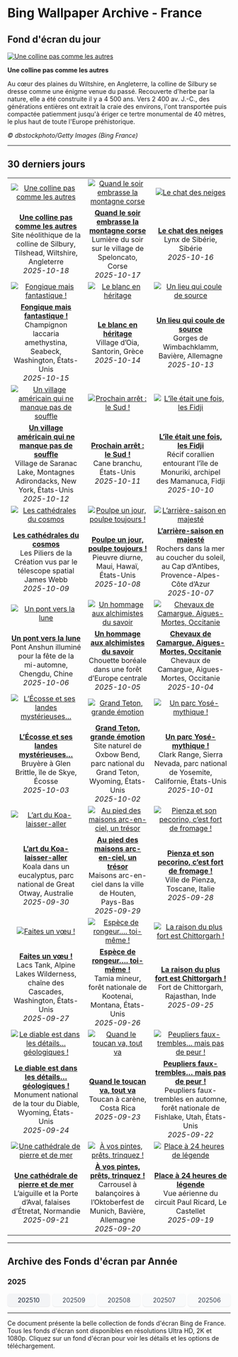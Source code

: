 # Bing Wallpaper Archive - France

## Fond d'écran du jour

[![Une colline pas comme les autres](https://www.bing.com/th?id=OHR.SilburyHill_FR-FR0576051334_UHD.jpg&pid=hp&w=2560)](https://bing.codexun.com/fr/detail/20251018)

**Une colline pas comme les autres**

Au cœur des plaines du Wiltshire, en Angleterre, la colline de Silbury se dresse comme une énigme venue du passé. Recouverte d'herbe par la nature, elle a été construite il y a 4 500 ans. Vers 2 400 av. J.-C., des générations entières ont extrait la craie des environs, l'ont transportée puis compactée patiemment jusqu'à ériger ce tertre monumental de 40 mètres, le plus haut de toute l'Europe préhistorique.

*© dbstockphoto/Getty Images (Bing France)*

---

## 30 derniers jours

| | | |
|:---:|:---:|:---:|
| [![Une colline pas comme les autres](https://www.bing.com/th?id=OHR.SilburyHill_FR-FR0576051334_UHD.jpg&pid=hp&w=2560)](https://bing.codexun.com/fr/detail/20251018) | [![Quand le soir embrasse la montagne corse](https://www.bing.com/th?id=OHR.CorsicaSunshine_FR-FR8649215960_UHD.jpg&pid=hp&w=2560)](https://bing.codexun.com/fr/detail/20251017) | [![Le chat des neiges](https://www.bing.com/th?id=OHR.SiberianLynx_FR-FR2540232502_UHD.jpg&pid=hp&w=2560)](https://bing.codexun.com/fr/detail/20251016) | 
| **[Une colline pas comme les autres](https://bing.codexun.com/fr/detail/20251018)**<br>Site néolithique de la colline de Silbury, Tilshead, Wiltshire, Angleterre<br>*2025-10-18* | **[Quand le soir embrasse la montagne corse](https://bing.codexun.com/fr/detail/20251017)**<br>Lumière du soir sur le village de Speloncato, Corse<br>*2025-10-17* | **[Le chat des neiges](https://bing.codexun.com/fr/detail/20251016)**<br>Lynx de Sibérie, Sibérie<br>*2025-10-16* | 
| [![Fongique mais fantastique !](https://www.bing.com/th?id=OHR.AmethystLaccaria_FR-FR2437866835_UHD.jpg&pid=hp&w=2560)](https://bing.codexun.com/fr/detail/20251015) | [![Le blanc en héritage](https://www.bing.com/th?id=OHR.OiaSantorini_FR-FR2366635460_UHD.jpg&pid=hp&w=2560)](https://bing.codexun.com/fr/detail/20251014) | [![Un lieu qui coule de source](https://www.bing.com/th?id=OHR.HinterseeWaterfall_FR-FR3043490046_UHD.jpg&pid=hp&w=2560)](https://bing.codexun.com/fr/detail/20251013) | 
| **[Fongique mais fantastique !](https://bing.codexun.com/fr/detail/20251015)**<br>Champignon laccaria amethystina, Seabeck, Washington, États-Unis<br>*2025-10-15* | **[Le blanc en héritage](https://bing.codexun.com/fr/detail/20251014)**<br>Village d’Oia, Santorin, Grèce<br>*2025-10-14* | **[Un lieu qui coule de source](https://bing.codexun.com/fr/detail/20251013)**<br>Gorges de Wimbachklamm, Bavière, Allemagne<br>*2025-10-13* | 
| [![Un village américain qui ne manque pas de souffle](https://www.bing.com/th?id=OHR.SaranacLake_FR-FR2186767346_UHD.jpg&pid=hp&w=2560)](https://bing.codexun.com/fr/detail/20251012) | [![Prochain arrêt : le Sud !](https://www.bing.com/th?id=OHR.WoodDuckHen_FR-FR2128757864_UHD.jpg&pid=hp&w=2560)](https://bing.codexun.com/fr/detail/20251011) | [![L’île était une fois, les Fidji](https://www.bing.com/th?id=OHR.MonurikiFiji_FR-FR1965594259_UHD.jpg&pid=hp&w=2560)](https://bing.codexun.com/fr/detail/20251010) | 
| **[Un village américain qui ne manque pas de souffle](https://bing.codexun.com/fr/detail/20251012)**<br>Village de Saranac Lake, Montagnes Adirondacks, New York, États-Unis<br>*2025-10-12* | **[Prochain arrêt : le Sud !](https://bing.codexun.com/fr/detail/20251011)**<br>Cane branchu, États-Unis<br>*2025-10-11* | **[L’île était une fois, les Fidji](https://bing.codexun.com/fr/detail/20251010)**<br>Récif corallien entourant l’île de Monuriki, archipel des Mamanuca, Fidji<br>*2025-10-10* | 
| [![Les cathédrales du cosmos](https://www.bing.com/th?id=OHR.WebbPillars_FR-FR1852034040_UHD.jpg&pid=hp&w=2560)](https://bing.codexun.com/fr/detail/20251009) | [![Poulpe un jour, poulpe toujours !](https://www.bing.com/th?id=OHR.OctopusCyanea_FR-FR1796300491_UHD.jpg&pid=hp&w=2560)](https://bing.codexun.com/fr/detail/20251008) | [![L’arrière-saison en majesté](https://www.bing.com/th?id=OHR.CapAntibes_FR-FR2066318600_UHD.jpg&pid=hp&w=2560)](https://bing.codexun.com/fr/detail/20251007) | 
| **[Les cathédrales du cosmos](https://bing.codexun.com/fr/detail/20251009)**<br>Les Piliers de la Création vus par le télescope spatial James Webb<br>*2025-10-09* | **[Poulpe un jour, poulpe toujours !](https://bing.codexun.com/fr/detail/20251008)**<br>Pieuvre diurne, Maui, Hawaï, États-Unis<br>*2025-10-08* | **[L’arrière-saison en majesté](https://bing.codexun.com/fr/detail/20251007)**<br>Rochers dans la mer au coucher du soleil, au Cap d’Antibes, Provence-Alpes-Côte d’Azur<br>*2025-10-07* | 
| [![Un pont vers la lune](https://www.bing.com/th?id=OHR.AnshunBridge_FR-FR1659622087_UHD.jpg&pid=hp&w=2560)](https://bing.codexun.com/fr/detail/20251006) | [![Un hommage aux alchimistes du savoir](https://www.bing.com/th?id=OHR.TeacherOwl_FR-FR0719163215_UHD.jpg&pid=hp&w=2560)](https://bing.codexun.com/fr/detail/20251005) | [![Chevaux de Camargue, Aigues-Mortes, Occitanie](https://www.bing.com/th?id=OHR.CamagueHorses_FR-FR8949135937_UHD.jpg&pid=hp&w=2560)](https://bing.codexun.com/fr/detail/20251004) | 
| **[Un pont vers la lune](https://bing.codexun.com/fr/detail/20251006)**<br>Pont Anshun illuminé pour la fête de la mi-automne, Chengdu, Chine<br>*2025-10-06* | **[Un hommage aux alchimistes du savoir](https://bing.codexun.com/fr/detail/20251005)**<br>Chouette boréale dans une forêt d’Europe centrale<br>*2025-10-05* | **[Chevaux de Camargue, Aigues-Mortes, Occitanie](https://bing.codexun.com/fr/detail/20251004)**<br>Chevaux de Camargue, Aigues-Mortes, Occitanie<br>*2025-10-04* | 
| [![L’Écosse et ses landes mystérieuses…](https://www.bing.com/th?id=OHR.SkyeHeather_FR-FR0643714401_UHD.jpg&pid=hp&w=2560)](https://bing.codexun.com/fr/detail/20251003) | [![Grand Teton, grande émotion](https://www.bing.com/th?id=OHR.OxbowBend_FR-FR2570017898_UHD.jpg&pid=hp&w=2560)](https://bing.codexun.com/fr/detail/20251002) | [![Un parc Yosé-mythique !](https://www.bing.com/th?id=OHR.YosemiteClark_FR-FR2430625241_UHD.jpg&pid=hp&w=2560)](https://bing.codexun.com/fr/detail/20251001) | 
| **[L’Écosse et ses landes mystérieuses…](https://bing.codexun.com/fr/detail/20251003)**<br>Bruyère à Glen Brittle, île de Skye, Écosse<br>*2025-10-03* | **[Grand Teton, grande émotion](https://bing.codexun.com/fr/detail/20251002)**<br>Site naturel de Oxbow Bend, parc national du Grand Teton, Wyoming, États-Unis<br>*2025-10-02* | **[Un parc Yosé-mythique !](https://bing.codexun.com/fr/detail/20251001)**<br>Clark Range, Sierra Nevada, parc national de Yosemite, Californie, États-Unis<br>*2025-10-01* | 
| [![L’art du Koa-laisser-aller](https://www.bing.com/th?id=OHR.EucalyptusKoala_FR-FR2271596623_UHD.jpg&pid=hp&w=2560)](https://bing.codexun.com/fr/detail/20250930) | [![Au pied des maisons arc-en-ciel, un trésor](https://www.bing.com/th?id=OHR.HoutenHouses_FR-FR2130005193_UHD.jpg&pid=hp&w=2560)](https://bing.codexun.com/fr/detail/20250929) | [![Pienza et son pecorino, c’est fort de fromage !](https://www.bing.com/th?id=OHR.PienzaItaly_FR-FR1953145437_UHD.jpg&pid=hp&w=2560)](https://bing.codexun.com/fr/detail/20250928) | 
| **[L’art du Koa-laisser-aller](https://bing.codexun.com/fr/detail/20250930)**<br>Koala dans un eucalyptus, parc national de Great Otway, Australie<br>*2025-09-30* | **[Au pied des maisons arc-en-ciel, un trésor](https://bing.codexun.com/fr/detail/20250929)**<br>Maisons arc-en-ciel dans la ville de Houten, Pays-Bas<br>*2025-09-29* | **[Pienza et son pecorino, c’est fort de fromage !](https://bing.codexun.com/fr/detail/20250928)**<br>Ville de Pienza, Toscane, Italie<br>*2025-09-28* | 
| [![Faites un vœu !](https://www.bing.com/th?id=OHR.TankLakes_FR-FR1812673020_UHD.jpg&pid=hp&w=2560)](https://bing.codexun.com/fr/detail/20250927) | [![Espèce de rongeur…. toi-même !](https://www.bing.com/th?id=OHR.AutumnChipmunk_FR-FR1635534631_UHD.jpg&pid=hp&w=2560)](https://bing.codexun.com/fr/detail/20250926) | [![La raison du plus fort est Chittorgarh !](https://www.bing.com/th?id=OHR.FortChittorgarh_FR-FR5443907474_UHD.jpg&pid=hp&w=2560)](https://bing.codexun.com/fr/detail/20250925) | 
| **[Faites un vœu !](https://bing.codexun.com/fr/detail/20250927)**<br>Lacs Tank, Alpine Lakes Wilderness, chaîne des Cascades, Washington, États-Unis<br>*2025-09-27* | **[Espèce de rongeur…. toi-même !](https://bing.codexun.com/fr/detail/20250926)**<br>Tamia mineur, forêt nationale de Kootenai, Montana, États-Unis<br>*2025-09-26* | **[La raison du plus fort est Chittorgarh !](https://bing.codexun.com/fr/detail/20250925)**<br>Fort de Chittorgarh, Rajasthan, Inde<br>*2025-09-25* | 
| [![Le diable est dans les détails… géologiques !](https://www.bing.com/th?id=OHR.BearLodge_FR-FR5273744579_UHD.jpg&pid=hp&w=2560)](https://bing.codexun.com/fr/detail/20250924) | [![Quand le toucan va, tout va](https://www.bing.com/th?id=OHR.ToucanForest_FR-FR5096547078_UHD.jpg&pid=hp&w=2560)](https://bing.codexun.com/fr/detail/20250923) | [![Peupliers faux-trembles… mais pas de peur !](https://www.bing.com/th?id=OHR.AspenEquinox_FR-FR4843698159_UHD.jpg&pid=hp&w=2560)](https://bing.codexun.com/fr/detail/20250922) | 
| **[Le diable est dans les détails… géologiques !](https://bing.codexun.com/fr/detail/20250924)**<br>Monument national de la tour du Diable, Wyoming, États-Unis<br>*2025-09-24* | **[Quand le toucan va, tout va](https://bing.codexun.com/fr/detail/20250923)**<br>Toucan à carène, Costa Rica<br>*2025-09-23* | **[Peupliers faux-trembles… mais pas de peur !](https://bing.codexun.com/fr/detail/20250922)**<br>Peupliers faux-trembles en automne, forêt nationale de Fishlake, Utah, États-Unis<br>*2025-09-22* | 
| [![Une cathédrale de pierre et de mer](https://www.bing.com/th?id=OHR.EtretatBeach_FR-FR4685460454_UHD.jpg&pid=hp&w=2560)](https://bing.codexun.com/fr/detail/20250921) | [![À vos pintes, prêts, trinquez !](https://www.bing.com/th?id=OHR.OktoberfestSwing_FR-FR4212024061_UHD.jpg&pid=hp&w=2560)](https://bing.codexun.com/fr/detail/20250920) | [![Place à 24 heures de légende](https://www.bing.com/th?id=OHR.BolDor_FR-FR4058003205_UHD.jpg&pid=hp&w=2560)](https://bing.codexun.com/fr/detail/20250919) | 
| **[Une cathédrale de pierre et de mer](https://bing.codexun.com/fr/detail/20250921)**<br>L’aiguille et la Porte d’Aval, falaises d’Étretat, Normandie<br>*2025-09-21* | **[À vos pintes, prêts, trinquez !](https://bing.codexun.com/fr/detail/20250920)**<br>Carrousel à balançoires à l’Oktoberfest de Munich, Bavière, Allemagne<br>*2025-09-20* | **[Place à 24 heures de légende](https://bing.codexun.com/fr/detail/20250919)**<br>Vue aérienne du circuit Paul Ricard, Le Castellet<br>*2025-09-19* | 


---

## Archive des Fonds d'écran par Année

### 2025
<div style="display: grid; grid-template-columns: repeat(auto-fit, minmax(80px, 1fr)); gap: 6px; margin: 12px 0;">
<a href="https://bing.codexun.com/fr/archive/202510" style="padding: 6px 12px; font-size: 14px; border-radius: 6px; box-shadow: 0 1px 2px rgba(0,0,0,0.1); background-color: #f3f4f6; color: #374151; text-decoration: none; text-align: center; transition: background-color 0.2s ease; font-weight: 500;">202510</a>
<a href="https://bing.codexun.com/fr/archive/202509" style="padding: 6px 12px; font-size: 14px; border-radius: 6px; box-shadow: 0 1px 2px rgba(0,0,0,0.1); background-color: #f9fafb; color: #374151; text-decoration: none; text-align: center; transition: background-color 0.2s ease;">202509</a>
<a href="https://bing.codexun.com/fr/archive/202508" style="padding: 6px 12px; font-size: 14px; border-radius: 6px; box-shadow: 0 1px 2px rgba(0,0,0,0.1); background-color: #f9fafb; color: #374151; text-decoration: none; text-align: center; transition: background-color 0.2s ease;">202508</a>
<a href="https://bing.codexun.com/fr/archive/202507" style="padding: 6px 12px; font-size: 14px; border-radius: 6px; box-shadow: 0 1px 2px rgba(0,0,0,0.1); background-color: #f9fafb; color: #374151; text-decoration: none; text-align: center; transition: background-color 0.2s ease;">202507</a>
<a href="https://bing.codexun.com/fr/archive/202506" style="padding: 6px 12px; font-size: 14px; border-radius: 6px; box-shadow: 0 1px 2px rgba(0,0,0,0.1); background-color: #f9fafb; color: #374151; text-decoration: none; text-align: center; transition: background-color 0.2s ease;">202506</a>
</div>



---

Ce document présente la belle collection de fonds d'écran Bing de France. Tous les fonds d'écran sont disponibles en résolutions Ultra HD, 2K et 1080p. Cliquez sur un fond d'écran pour voir les détails et les options de téléchargement.
